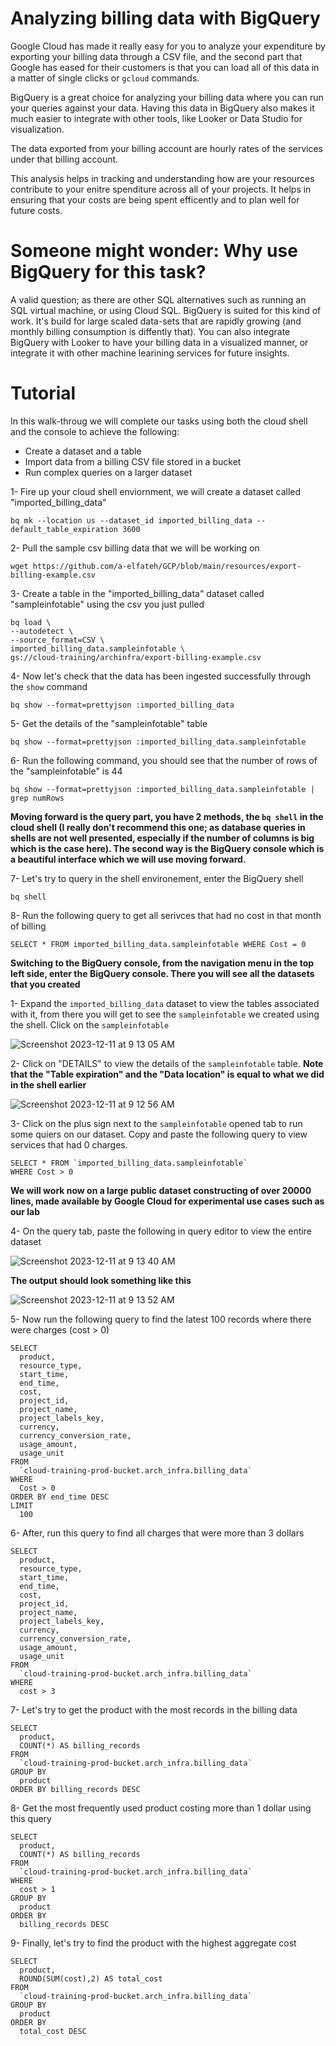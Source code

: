 # Analyzing billing data with BigQuery
Google Cloud has made it really easy for you to analyze your expenditure by exporting your billing data through a CSV file, and the second part that Google has eased for their customers is that you can load all of this data in a matter of single clicks or ```gcloud``` commands. 

BigQuery is a great choice for analyzing your billing data where you can run your queries against your data. Having this data in BigQuery also makes it much easier to integrate with other tools, like Looker or Data Studio for visualization.

The data exported from your billing account are hourly rates of the services under that billing account. 

This analysis helps in tracking and understanding how are your resources contribute to your enitre spenditure across all of your projects. It helps in ensuring that your costs are being spent efficently and to plan well for future costs.

# Someone might wonder: Why use BigQuery for this task?
A valid question; as there are other SQL alternatives such as running an SQL virtual machine, or using Cloud SQL. BigQuery is suited for this kind of work. It's build for large scaled data-sets that are rapidly growing (and monthly billing consumption is diffently that). You can also integrate BigQuery with Looker to have your billing data in a visualized manner, or integrate it with other machine learining services for future insights.

# Tutorial
In this walk-throug we will complete our tasks using both the cloud shell and the console to achieve the following:
- Create a dataset and a table
- Import data from a billing CSV file stored in a bucket
- Run complex queries on a larger dataset


1- Fire up your cloud shell enviornment, we will create a dataset called "imported_billing_data"
```
bq mk --location us --dataset_id imported_billing_data --default_table_expiration 3600
```

2- Pull the sample csv billing data that we will be working on
```
wget https://github.com/a-elfateh/GCP/blob/main/resources/export-billing-example.csv
```

3- Create a table in the "imported_billing_data" dataset called "sampleinfotable" using the csv you just pulled
```
bq load \
--autodetect \
--source_format=CSV \
imported_billing_data.sampleinfotable \
gs://cloud-training/archinfra/export-billing-example.csv
```

4- Now let's check that the data has been ingested successfully through the ```show``` command
```
bq show --format=prettyjson :imported_billing_data
```

5- Get the details of the "sampleinfotable" table 
```
bq show --format=prettyjson :imported_billing_data.sampleinfotable 
```

6- Run the following command, you should see that the number of rows of the "sampleinfotable" is 44
```
bq show --format=prettyjson :imported_billing_data.sampleinfotable | grep numRows
```

**Moving forward is the query part, you have 2 methods, the ```bq shell``` in the cloud shell (I really don't recommend this one; as database queries in shells are not well presented, especially if the number of columns is big which is the case here). The second way is the BigQuery console which is a beautiful interface which we will use moving forward.**

7- Let's try to query in the shell environement, enter the BigQuery shell
```
bq shell
```

8- Run the following query to get all serivces that had no cost in that month of billing
```
SELECT * FROM imported_billing_data.sampleinfotable WHERE Cost = 0
```
**Switching to the BigQuery console, from the navigation menu in the top left side, enter the BigQuery console. There you will see all the datasets that you created**

1- Expand the ```imported_billing_data``` dataset to view the tables associated with it, from there you will get to see the ```sampleinfotable``` we created using the shell. Click on the ```sampleinfotable```

![Screenshot 2023-12-11 at 9 13 05 AM](https://github.com/a-elfateh/GCP/assets/61758821/8ca27e9d-7c3b-477f-b974-0ba3e2273d8f)


2- Click on "DETAILS" to view the details of the ```sampleinfotable``` table. **Note that the "Table expiration" and the "Data location" is equal to what we did in the shell earlier**

![Screenshot 2023-12-11 at 9 12 56 AM](https://github.com/a-elfateh/GCP/assets/61758821/c8ead1f4-f8ae-4c66-8b9f-c8674a2e7036)

3- Click on the plus sign next to the ```sampleinfotable``` opened tab to run some quiers on our dataset. Copy and paste the following query to view services that had 0 charges.
```
SELECT * FROM `imported_billing_data.sampleinfotable`
WHERE Cost > 0
```

**We will work now on a large public dataset constructing of over 20000 lines, made available by Google Cloud for experimental use cases such as our lab**

4- On the query tab, paste the following in query editor to view the entire dataset

![Screenshot 2023-12-11 at 9 13 40 AM](https://github.com/a-elfateh/GCP/assets/61758821/50943f6c-a136-4a57-a3ed-b48fe0175cd7)

**The output should look something like this**

![Screenshot 2023-12-11 at 9 13 52 AM](https://github.com/a-elfateh/GCP/assets/61758821/cc2cec32-e41a-4baa-a3bc-e9ad341847cf)

5- Now run the following query to find the latest 100 records where there were charges (cost > 0)
```
SELECT
  product,
  resource_type,
  start_time,
  end_time,
  cost,
  project_id,
  project_name,
  project_labels_key,
  currency,
  currency_conversion_rate,
  usage_amount,
  usage_unit
FROM
  `cloud-training-prod-bucket.arch_infra.billing_data`
WHERE
  Cost > 0
ORDER BY end_time DESC
LIMIT
  100
```

6- After, run this query to find all charges that were more than 3 dollars
```
SELECT
  product,
  resource_type,
  start_time,
  end_time,
  cost,
  project_id,
  project_name,
  project_labels_key,
  currency,
  currency_conversion_rate,
  usage_amount,
  usage_unit
FROM
  `cloud-training-prod-bucket.arch_infra.billing_data`
WHERE
  cost > 3
```

7- Let's try to get the product with the most records in the billing data
```
SELECT
  product,
  COUNT(*) AS billing_records
FROM
  `cloud-training-prod-bucket.arch_infra.billing_data`
GROUP BY
  product
ORDER BY billing_records DESC
```

8- Get the most frequently used product costing more than 1 dollar using this query
```
SELECT
  product,
  COUNT(*) AS billing_records
FROM
  `cloud-training-prod-bucket.arch_infra.billing_data`
WHERE
  cost > 1
GROUP BY
  product
ORDER BY
  billing_records DESC
```
9- Finally, let's try to find the product with the highest aggregate cost
```
SELECT
  product,
  ROUND(SUM(cost),2) AS total_cost
FROM
  `cloud-training-prod-bucket.arch_infra.billing_data`
GROUP BY
  product
ORDER BY
  total_cost DESC
```
